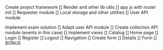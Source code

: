 Create project framework
[] Render and other lib utils
[] app js with router init
[] Requester module
[] Local storage and other utilities
[] User API module

Implement exam solution
[] Adapt user API module
[] Create collection API module (events in this case)
[] Implement views
  [] Catalog
  [] Home page
  [] Login
  [] Register
  [] Logout
  [] Navigation
  [] Create form
  [] Details
  [] Form 
  [] BONUS
